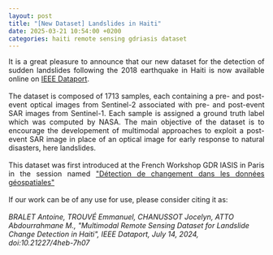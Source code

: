```yaml
---
layout: post
title: "[New Dataset] Landslides in Haiti"
date: 2025-03-21 10:54:00 +0200
categories: haiti remote sensing gdriasis dataset
---
```


<div style="text-align: justify">
It is a great pleasure to announce that our new dataset for the detection of sudden landslides following the 2018 earthquake in Haiti is now available online on <a href ="https://ieee-dataport.org/documents/multimodal-remote-sensing-dataset-landslide-change-detection-haiti">IEEE Dataport</a>.
</div>
<br/>
<div style="text-align: justify">
The dataset is composed of 1713 samples, each containing a pre- and post-event optical images from Sentinel-2 associated with pre- and post-event SAR images from Sentinel-1. Each sample is assigned a ground truth label which was computed by NASA. The main objective of the dataset is to encourage the developement of multimodal approaches to exploit a post-event SAR image in place of an optical image for early response to natural disasters, here landslides.
</div>
<br/>
<div style="text-align: justify">
This dataset was first introduced at the French Workshop GDR IASIS in Paris in the session named <a href ="https://gdr-iasis.cnrs.fr/reunions/detection-de-changement-dans-les-donnees-geospatiales/"> "Détection de changement dans les données géospatiales"</a>
</div>
<br/>
<div style="text-align: justify">
If our work can be of any use for use, please consider citing it as: 
</div>
<br/>
<i>BRALET Antoine, TROUVÉ Emmanuel, CHANUSSOT Jocelyn, ATTO Abdourrahmane M., "Multimodal Remote Sensing Dataset for Landslide Change Detection in Haiti", IEEE Dataport, July 14, 2024, doi:10.21227/4heb-7h07</i>